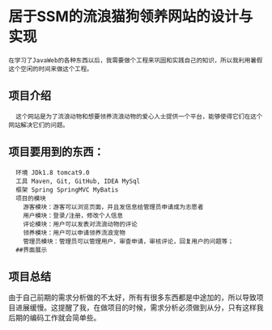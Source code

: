 # 居于SSM的流浪猫狗领养网站的设计与实现 
    在学习了JavaWeb的各种东西以后，我需要做个工程来巩固和实践自己的知识，所以我利用暑假这个空闲的时间来做这个工程。
   ## 项目介绍
      这个网站是为了流浪动物和想要领养流浪动物的爱心人士提供一个平台，能够使得它们在这个网站解决它们的问题。
## 项目要用到的东西：
      环境 JDk1.8 tomcat9.0
      工具 Maven, Git, GitHub, IDEA MySql
      框架 Spring SpringMVC MyBatis
      项目的模块
        游客模块：游客可以浏览页面，并且发信息给管理员申请成为志愿者
        用户模块：登录/注册，修改个人信息
        评论模块：用户可以发表对流浪动物的评论
        领养模块：用户可以申请领养流浪宠物
        管理员模块：管理员可以管理用户，审查申请，审核评论，回复用户的问题等；
      ##界面展示
      
## 项目总结
  由于自己前期的需求分析做的不太好，所有有很多东西都是中途加的，所以导致项目进展缓慢。这提醒了我，在做项目的时候，需求分析必须做到从分，只有这样我后期的编码工作就会简单些。
